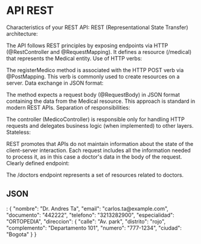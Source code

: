 <H1>API REST</H1>
Characteristics of your REST API:
REST (Representational State Transfer) architecture:

The API follows REST principles by exposing endpoints via HTTP (@RestController and @RequestMapping).
It defines a resource (/medical) that represents the Medical entity.
Use of HTTP verbs:

The registerMedico method is associated with the HTTP POST verb via @PostMapping. This verb is commonly used to create resources on a server.
Data exchange in JSON format:

The method expects a request body (@RequestBody) in JSON format containing the data from the Medical resource.
This approach is standard in modern REST APIs.
Separation of responsibilities:

The controller (MedicoController) is responsible only for handling HTTP requests and delegates business logic (when implemented) to other layers.
Stateless:

REST promotes that APIs do not maintain information about the state of the client-server interaction. Each request includes all the information needed to process it, as in this case a doctor's data in the body of the request.
Clearly defined endpoint:

The /doctors endpoint represents a set of resources related to doctors.




<H2>JSON</H2>: 
{
  "nombre": "Dr. Andres Ta",
  "email": "carlos.ta@example.com",
  "documento": "442222",
	"telefono": "3213282900",
  "especialidad": "ORTOPEDIA",
	"direccion": {
		"calle": "Av. park",
		"distrito": "rojo",
		"complemento": "Departamento 101",
		"numero": "777-1234",
		"ciudad": "Bogota"
	}
}

